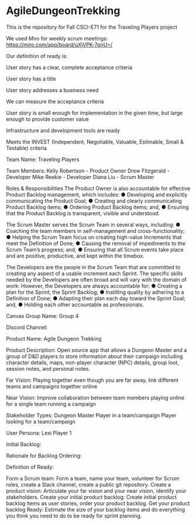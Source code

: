 # AgileDungeonTrekking
This is the repository for Fall CSCI-E71 for the Traveling Players project


We used Miro for weekly scrum meetings: https://miro.com/app/board/uXjVPK-7qnU=/


Our definition of ready is: 

User story has a clear, complete acceptance criteria

User story has a title

User story addresses a business need

We can measure the acceptance criteria

User story is small enough for implementation in the given time, but large enough to provide customer value

Infrastructure and development tools are ready

Meets the INVEST (Independent, Negotiable, Valuable, Estimable, Small & Testable) criteria


Team Name: Traveling Players

Team Members: 
Kelly Robertson - Product Owner
Drew Fitzgerald - Developer
Mike Reekie - Developer
Diana Liu - Scrum Master

Roles & Responsibilities
The Product Owner is also accountable for effective Product Backlog management, which includes:
● Developing and explicitly communicating the Product Goal;
● Creating and clearly communicating Product Backlog items;
● Ordering Product Backlog items; and,
● Ensuring that the Product Backlog is transparent, visible and understood.

The Scrum Master serves the Scrum Team in several ways, including:
● Coaching the team members in self-management and cross-functionality;
● Helping the Scrum Team focus on creating high-value Increments that meet the Definition of Done;
● Causing the removal of impediments to the Scrum Team’s progress; and,
● Ensuring that all Scrum events take place and are positive, productive, and kept within the timebox.

The Developers are the people in the Scrum Team that are committed to creating any aspect of a usable increment each Sprint. The specific skills needed by the Developers are often broad and will vary with the domain of work:
However, the Developers are always accountable for:
● Creating a plan for the Sprint, the Sprint Backlog;
● Instilling quality by adhering to a Definition of Done;
● Adapting their plan each day toward the Sprint Goal; and,
● Holding each other accountable as professionals.

Canvas Group Name: Group 4

Discord Channel:

Product Name:  Agile Dungeon Trekking

Product Description:  Open source app that allows a Dungeon Master and a group of D&D players to store information about their campaign including character details, maps, non-player character (NPC) details, group loot, session notes, and personal notes. 

Far Vision:  Playing together even though you are far away, link different teams and campaigns together online

Near Vision:  Improve collaboration between team members playing online for a single team running a campaign

Stakeholder Types:
Dungeon Master
Player in a team/campaign
Player looking for a team/campaign

User Persona: 
Lexi Player 1

Initial Backlog:


Rationale for Backlog Ordering:


Definition of Ready:



Form a Scrum team: Form a team, name your team, volunteer for Scrum roles, create a Slack channel, create a public git repository.
Create a product vision: Articulate your far vision and your near vision, identify your stakeholders.
Create your initial product backlog: Create initial product backlog items as user stories, order your product backlog.
Get your product backlog Ready: Estimate the size of your backlog items and do everything you think you need to do to be ready for sprint planning.

